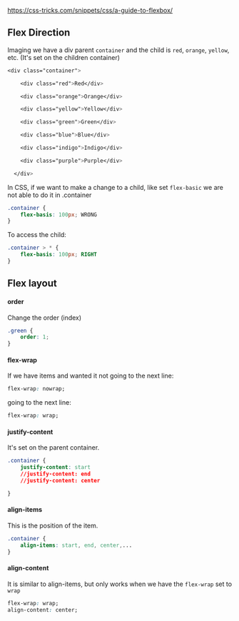 https://css-tricks.com/snippets/css/a-guide-to-flexbox/
## Flex Direction
Imaging we have a div parent `container` and the child is `red`, `orange`, `yellow`, etc.
(It's set on the children container)
```CSS
<div class="container">

    <div class="red">Red</div>

    <div class="orange">Orange</div>

    <div class="yellow">Yellow</div>

    <div class="green">Green</div>

    <div class="blue">Blue</div>

    <div class="indigo">Indigo</div>

    <div class="purple">Purple</div>

  </div>
```

In CSS, if we want to make a change to a child, like set `flex-basic` we are not able to do it in .container 
```CSS
.container {
	flex-basis: 100px; WRONG
}
```


To access the child:
```CSS
.container > * {
	flex-basis: 100px; RIGHT
}
```

## Flex layout

#### order
Change the order (index) 
```CSS
.green {
	order: 1;
}
```

#### flex-wrap

If we have items and wanted it not going to the next line:
```CSS
flex-wrap: nowrap;
```
going to the next line:

```CSS
flex-wrap: wrap;
```


#### justify-content

It's set on the parent container.
```CSS
.container {
	justify-content: start
	//justify-content: end
	//justify-content: center

}
```


#### align-items

This is the position of the item.

```CSS
.container {
	align-items: start, end, center,...
}
```

#### align-content

It is similar to align-items, but only works when we have the `flex-wrap` set to `wrap`
```CSS
flex-wrap: wrap;
align-content: center;
```

